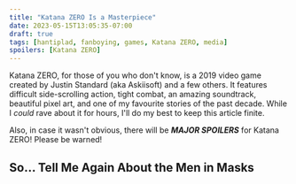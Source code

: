 ```yaml
---
title: "Katana ZERO Is a Masterpiece"
date: 2023-05-15T13:05:35-07:00
draft: true
tags: [hantiplad, fanboying, games, Katana ZERO, media]
spoilers: [Katana ZERO]
---
```


Katana ZERO, for those of you who don't know, is a 2019 video game created by
Justin Standard (aka Askiisoft) and a few others. It features difficult
side-scrolling action, tight combat, an amazing soundtrack, beautiful pixel
art, and one of my favourite stories of the past decade. While I *could* rave
about it for hours, I'll do my best to keep this article finite.

Also, in case it wasn't obvious, there will be ***MAJOR SPOILERS*** for Katana
ZERO! Please be warned!

## So... Tell Me Again About the Men in Masks



